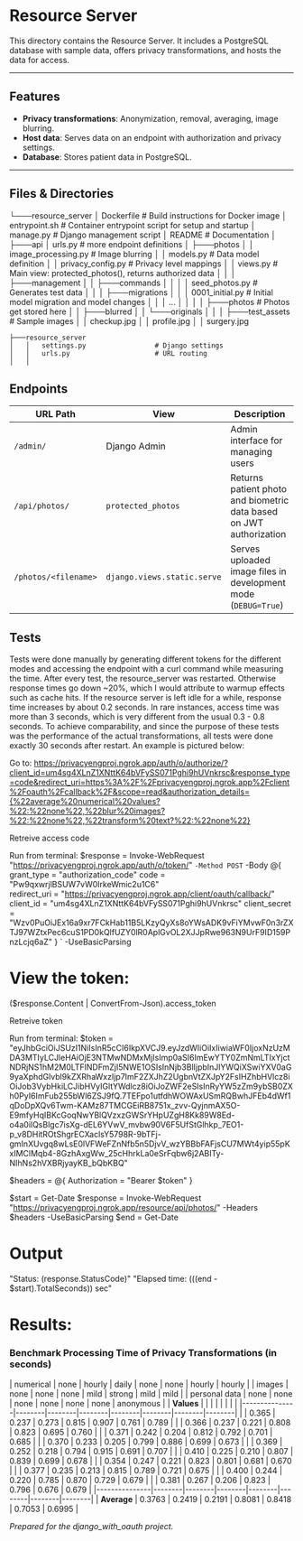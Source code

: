 # Resource Server

This directory contains the Resource Server. It includes a PostgreSQL database with sample data, offers privacy transformations, and hosts the data for access.

---

## Features

- **Privacy transformations**: Anonymization, removal, averaging, image blurring.
- **Host data**: Serves data on an endpoint with authorization and privacy settings.
- **Database**: Stores patient data in PostgreSQL.

---

## Files & Directories

└───resource_server
    │   Dockerfile      # Build instructions for Docker image
    │   entrypoint.sh   # Container entrypoint script for setup and startup
    │   manage.py       # Django management script
    │   README          # Documentation
    │
    ├───api
    │       urls.py     # more endpoint definitions
    │
    ├───photos
    │   │   image_processing.py     # Image blurring
    │   │   models.py               # Data model definition
    │   │   privacy_config.py       # Privacy level mappings
    │   │   views.py                # Main view: protected_photos(), returns authorized data
    │   │
    │   ├───management
    │   │   ├───commands
    │   │   │   │   seed_photos.py      # Generates test data
    │   │
    │   ├───migrations
    │   │   │   0001_initial.py         # Initial model migration and model changes
    │   │   │   ...
    │   │   │
    │   ├───photos                      # Photos get stored here
    │   │   ├───blurred
    │   │   └───originals
    │   │
    │   ├───test_assets                 # Sample images
    │   │       checkup.jpg
    │   │       profile.jpg
    │   │       surgery.jpg

    ├───resource_server
    │   │   settings.py                 # Django settings
    │   │   urls.py                     # URL routing
    │   │

## Endpoints

| URL Path             | View                        | Description                                                                |
| -------------------- | --------------------------- | -------------------------------------------------------------------------- |
| `/admin/`            | Django Admin                | Admin interface for managing users            
| `/api/photos/`       | `protected_photos`          | Returns patient photo and biometric data based on JWT authorization        |
| `/photos/<filename>` | `django.views.static.serve` | Serves uploaded image files in development mode (`DEBUG=True`)             |


## Tests

Tests were done manually by generating different tokens for the different modes and accessing the endpoint with a curl command while measuring the time.
After every test, the resource_server was restarted. Otherwise response times go down ~20%, which I would attribute to warmup effects such as cache hits.
If the resource server is left idle for a while, response time increases by about 0.2 seconds. In rare instances, access time was more than 3 seconds, which is very different from the usual 0.3 - 0.8 seconds. To achieve comparability, and since the purpose of these tests was the performance of the actual transformations, all tests were done exactly 30 seconds after restart.
An example is pictured below:

Go to:
https://privacyengproj.ngrok.app/auth/o/authorize/?client_id=um4sg4XLnZ1XNttK64bVFySS071Pghi9hUVnkrsc&response_type=code&redirect_uri=https%3A%2F%2Fprivacyengproj.ngrok.app%2Fclient%2Foauth%2Fcallback%2F&scope=read&authorization_details={%22average%20numerical%20values?%22:%22none%22,%22blur%20images?%22:%22none%22,%22transform%20text?%22:%22none%22}

Retreive access code

Run from terminal:
$response = Invoke-WebRequest "https://privacyengproj.ngrok.app/auth/o/token/" `
  -Method POST `
  -Body @{
    grant_type    = "authorization_code"
    code          = "Pw9qxwrjlBSUW7vW0IrkeWmic2u1C6"  
    redirect_uri  = "https://privacyengproj.ngrok.app/client/oauth/callback/"
    client_id     = "um4sg4XLnZ1XNttK64bVFySS071Pghi9hUVnkrsc"
    client_secret = "Wzv0PuOiJEx16a9xr7FCkHab11B5LKzyQyXs8oYWsADK9vFiYMvwF0n3rZXTJ97WZtxPec6cuS1PD0kQlfUZY0lR0AplGvOL2XJJpRwe963N9UrF9ID159PnzLcjq6aZ"
  } `
  -UseBasicParsing

# View the token:
($response.Content | ConvertFrom-Json).access_token

Retreive token

Run from terminal:
$token = "eyJhbGciOiJSUzI1NiIsInR5cCI6IkpXVCJ9.eyJzdWIiOiIxIiwiaWF0IjoxNzUzMDA3MTIyLCJleHAiOjE3NTMwNDMxMjIsImp0aSI6ImEwYTY0ZmNmLTIxYjctNDRjNS1hM2M0LTFlNDFmZjI5NWE1OSIsInNjb3BlIjpbInJlYWQiXSwiYXV0aG9yaXphdGlvbl9kZXRhaWxzIjp7ImF2ZXJhZ2UgbnVtZXJpY2FsIHZhbHVlcz8iOiJob3VybHkiLCJibHVyIGltYWdlcz8iOiJoZWF2eSIsInRyYW5zZm9ybSB0ZXh0PyI6ImFub255bWl6ZSJ9fQ.7TEFpo1utfdhWOWAxUSmRQBwhJFEb4dWf1qDoDpXQv6Twm-KAMz87TMCGEiRB8751x_zvv-QyjnmAX5O-E9mfyHqIBKcGoqNwYBlQVzxzGWSrYHpUZgH8Kk89W8Ed-o4a0ilQsBlgc7isXg-dEL6YVwV_mvbw90V6F5UfStGlhkp_7EO1-p_v8DHitROtShgrECXaclsY5798R-9bTFj-gmInXUvgq8wLsE0lVFWeFZnNfb5n5DjvV_wzYBBbFAFjsCU7MWt4yip55pKxIMClMqb4-8GzhAxgWw_25cHhrkLa0eSrFqbw6j2ABITy-NIhNs2hVXBRjyayKB_bQbKBQ"

$headers = @{ Authorization = "Bearer $token" }

$start = Get-Date
$response = Invoke-WebRequest "https://privacyengproj.ngrok.app/resource/api/photos/" -Headers $headers -UseBasicParsing
$end = Get-Date

# Output
"Status: $($response.StatusCode)"
"Elapsed time: $((($end - $start).TotalSeconds)) sec"

# Results:

### Benchmark Processing Time of Privacy Transformations (in seconds)

| numerical     | none   | hourly | daily  | none   | none   | hourly | hourly |
| images        | none   | none   | none   | mild   | strong | mild   | mild   |
| personal data | none   | none   | none   | none   | none   | none   | anonymous |
| **Values**    |        |        |        |        |        |        |        |
|---------------|--------|--------|--------|--------|--------|--------|--------|
|               | 0.365  | 0.237  | 0.273  | 0.815  | 0.907  | 0.761  | 0.789  |
|               | 0.366  | 0.237  | 0.221  | 0.808  | 0.823  | 0.695  | 0.760  |
|               | 0.371  | 0.242  | 0.204  | 0.812  | 0.792  | 0.701  | 0.685  |
|               | 0.370  | 0.233  | 0.205  | 0.799  | 0.886  | 0.699  | 0.673  |
|               | 0.369  | 0.252  | 0.218  | 0.794  | 0.915  | 0.691  | 0.707  |
|               | 0.410  | 0.225  | 0.210  | 0.807  | 0.839  | 0.699  | 0.678  |
|               | 0.354  | 0.247  | 0.221  | 0.823  | 0.801  | 0.681  | 0.670  |
|               | 0.377  | 0.235  | 0.213  | 0.815  | 0.789  | 0.721  | 0.675  |
|               | 0.400  | 0.244  | 0.220  | 0.785  | 0.870  | 0.729  | 0.679  |
|               | 0.381  | 0.267  | 0.206  | 0.823  | 0.796  | 0.676  | 0.679  |
|---------------|--------|--------|--------|--------|--------|--------|--------|
| **Average**   | 0.3763 | 0.2419 | 0.2191 | 0.8081 | 0.8418 | 0.7053 | 0.6995 |



*Prepared for the django\_with\_oauth project.*

